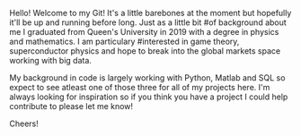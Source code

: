 Hello! Welcome to my Git! It's a little barebones at the moment but hopefully it'll be up and running before long. Just as a little bit
#of background about me I graduated from Queen's University in 2019 with a degree in physics and mathematics. I am particulary
#interested in game theory, superconductor physics and hope to break into the global markets space working with big data.

My background in code is largely working with Python, Matlab and SQL so expect to see atleast one of those three for all of my projects here.
I'm always looking for inspiration so if you think you have a project I could help contribute to please let me know!

Cheers!

